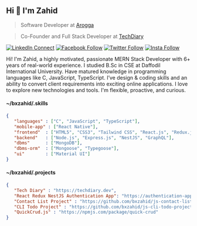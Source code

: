 ## Hi 👋 I'm Zahid

> Software Developer at [Arogga](https://www.arogga.com)

> Co-Founder and Full Stack Developer at [TechDiary](https://techdiary.dev)

[![LinkedIn Connect](https://img.shields.io/badge/%20-Connect-black?color=14171A&labelColor=212121&logo=linkedin&logoColor=ffffff)](https://www.linkedin.com/in/bxzahid/)
[![Facebook Follow](https://img.shields.io/badge/%20-Follow-black?color=14171A&labelColor=1976d2&logo=facebook&logoColor=ffffff)](https://www.facebook.com/bxzahid/)
[![Twitter Follow](https://img.shields.io/badge/dynamic/json.svg?color=14171A&labelColor=37474f&logo=twitter&logoColor=4fc3f7&label=&query=%24[0].followers_count&url=https%3A%2F%2Fcdn.syndication.twimg.com%2Fwidgets%2Ffollowbutton%2Finfo.json%3Fscreen_names%3Dbxzahid&suffix=%20Followers)](https://www.twitter.com/bxzahid)
[![Insta Follow](https://img.shields.io/badge/%20-Follow-black?color=14171A&labelColor=d81b60&logo=instagram&logoColor=ffffff)](https://www.instagram.com/bxzahid/)

Hi! I'm Zahid, a highly motivated, passionate MERN Stack Developer with 6+ years of real-world experience. I studied B.Sc in CSE at Daffodil International University. Have matured knowledge in programming languages like C, JavaScript, TypeScript. I’ve design & coding skills and an ability to convert client requirements into exciting online applications. I love to explore new technologies and tools. I'm flexible, proactive, and curious.

#### ~/bxzahid/.skills

```json
{
   "languages" : ["C", "JavaScript", "TypeScript"],
   "mobile-app" : ["React Native"],
   "frontend"  : ["HTML5", "CSS3", "Tailwind CSS", "React.js", "Redux.js", "Easy Peasy", "Next.js", "Gatsby.js", "Apollo GraphQL"],
   "backend"   : ["Node.js", "Express.js", "NestJS", "GraphQL"],
   "dbms"      : ["MongoDB"],
   "dbms-orm"  : ["Mongoose", "Typegoose"],
   "ui"        : ["Material UI"]
}     
```

#### ~/bxzahid/.projects

```json
{
   "Tech Diary" : "https://techdiary.dev",
   "React Redux NestJS Authentication App": "https://authentication-app.netlify.app",
   "Contact List Project" : "https://github.com/bxzahid/js-contact-list-project",
   "CLI Todo Project" : "https://github.com/bxzahid/js-cli-todo-project",
   "QuickCrud.js" : "https://npmjs.com/package/quick-crud"
}
```
